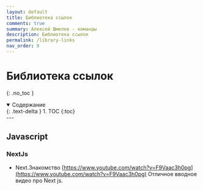 ```yaml
---
layout: default
title: Библиотека ссылок
comments: true
summary: Алексей Шмелев - команды
description: Библиотека ссылок
permalink: /library-links
nav_order: 9
---
```


# Библиотека ссылок
{: .no_toc }

<details open markdown="block">
  <summary>
    Содержание
  </summary>
  {: .text-delta }
1. TOC
{:toc}
</details>
---

## Javascript
### NextJs

- Next.Знакомство [https://www.youtube.com/watch?v=F9Vaac3h0pg](https://www.youtube.com/watch?v=F9Vaac3h0pg) Отличное вводное видео про Next js.